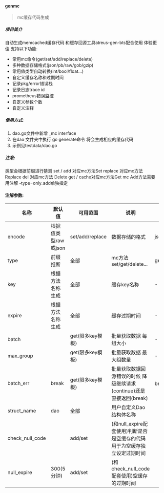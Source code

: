 
#### genmc

> mc缓存代码生成

##### 项目简介

自动生成memcached缓存代码 和缓存回源工具atreus-gen-bts配合使用 体验更佳
支持以下功能:
- 常用mc命令(get/set/add/replace/delete)
- 多种数据存储格式(json/pb/raw/gob/gzip)
- 常用值类型自动转换(int/bool/float...)
- 自定义缓存名称和过期时间
- 记录pkg/error错误栈
- 记录日志trace id
- prometheus错误监控
- 自定义参数个数
- 自定义注释

##### 使用方式:
1. dao.go文件中新增 _mc interface
2. 在dao 文件夹中执行 go generate命令 将会生成相应的缓存代码
3. 示例见testdata/dao.go

##### 注意:
类型会根据前缀进行猜测
set / add 对应mc方法Set
replace 对应mc方法 Replace
del 对应mc方法 Delete
get / cache对应mc方法Get
mc Add方法需要用注解 -type=only_add单独指定

#### 注解参数:
| 名称        | 默认值              | 可用范围         | 说明                                                         | 可选值                       | 示例                       |
| ----------- | ------------------- | ---------------- | ------------------------------------------------------------ | ---------------------------- | -------------------------- |
| encode      | 根据值类型raw或json | set/add/replace  | 数据存储的格式                                               | json/pb/raw/gob/gzip         | json 或 json\|gzip 或gob等 |
| type        | 前缀推断            | 全部             | mc方法 set/get/delete...                                     | get/set/del/replace/only_add | get 或 replace 等          |
| key         | 根据方法名称生成    | 全部             | 缓存key名称                                                  | -                            | demoKey                 |
| expire      | 根据方法名称生成    | 全部             | 缓存过期时间                                                 | -                            | d.demoExpire            |
| batch       |                     | get(限多key模板) | 批量获取数据 每组大小                                        | -                            | 100                        |
| max_group   |                     | get(限多key模板) | 批量获取数据 最大组数量                                      | -                            | 10                         |
| batch_err   | break               | get(限多key模板) | 批量获取数据回源错误的时候 降级继续请求(continue)还是直接返回(break) | break 或 continue            | continue                   |
| struct_name | dao                 | 全部             | 用户自定义Dao结构体名称                                      |                              | MemcacheDao                |
|check_null_code||add/set|(和null_expire配套使用)判断是否是空缓存的代码 用于为空缓存独立设定过期时间||$.ID==-1 或者 $=="-1"等|
|null_expire|300(5分钟)|add/set|(和check_null_code配套使用)空缓存的过期时间||d.nullExpire|